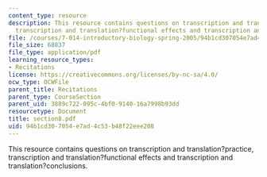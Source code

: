 ```yaml
---
content_type: resource
description: This resource contains questions on transcription and translation?practice,
  transcription and translation?functional effects and transcription and translation?conclusions.
file: /courses/7-014-introductory-biology-spring-2005/94b1cd307054e7ad4c53b48f22eee208_section8.pdf
file_size: 68837
file_type: application/pdf
learning_resource_types:
- Recitations
license: https://creativecommons.org/licenses/by-nc-sa/4.0/
ocw_type: OCWFile
parent_title: Recitations
parent_type: CourseSection
parent_uid: 3889c722-095c-4bf0-9140-16a7998b93dd
resourcetype: Document
title: section8.pdf
uid: 94b1cd30-7054-e7ad-4c53-b48f22eee208
---
```

This resource contains questions on transcription and translation?practice, transcription and translation?functional effects and transcription and translation?conclusions.